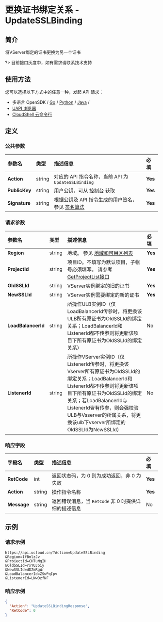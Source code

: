 # 更换证书绑定关系 - UpdateSSLBinding

## 简介

将VServer绑定的证书更换为另一个证书

?> 目前接口灰度中，如有需求请联系技术支持




## 使用方法

您可以选择以下方式中的任意一种，发起 API 请求：
- 多语言 OpenSDK / [Go](https://github.com/ucloud/ucloud-sdk-go) / [Python](https://github.com/ucloud/ucloud-sdk-python3) / [Java](https://github.com/ucloud/ucloud-sdk-java) /
- [UAPI 浏览器](https://console.ucloud.cn/uapi/detail?id=UpdateSSLBinding)
- [CloudShell 云命令行](https://shell.ucloud.cn/)


## 定义

### 公共参数

| 参数名 | 类型 | 描述信息 | 必填 |
|:---|:---|:---|:---|
| **Action**     | string  | 对应的 API 指令名称，当前 API 为 `UpdateSSLBinding`                        | **Yes** |
| **PublicKey**  | string  | 用户公钥，可从 [控制台](https://console.ucloud.cn/uapi/apikey) 获取                                             | **Yes** |
| **Signature**  | string  | 根据公钥及 API 指令生成的用户签名，参见 [签名算法](api/summary/signature.md)  | **Yes** |

### 请求参数

| 参数名 | 类型 | 描述信息 | 必填 |
|:---|:---|:---|:---|
| **Region** | string | 地域。 参见 [地域和可用区列表](https://docs.ucloud.cn/api/summary/regionlist) |**Yes**|
| **ProjectId** | string | 项目ID。不填写为默认项目，子帐号必须填写。 请参考[GetProjectList接口](https://docs.ucloud.cn/api/summary/get_project_list) |**Yes**|
| **OldSSLId** | string | VServer实例绑定的旧的证书 |**Yes**|
| **NewSSLId** | string | VServer实例需要绑定的新的证书 |**Yes**|
| **LoadBalancerId** | string | 所操作ULB实例ID（仅LoadBalancerId传参时，将更换该ULB所有原证书为OldSSLId的绑定关系；LoadBalancerId和ListenerId都不传参则将更新该项目下所有原证书为OldSSLId的绑定关系） |No|
| **ListenerId** | string | 所操作VServer实例ID（仅ListenerId传参时，将更换该Vserver所有原证书为OldSSLId的绑定关系；LoadBalancerId和ListenerId都不传参则将更新该项目下所有原证书为OldSSLId的绑定关系；若LoadBalancerId与ListenerId皆有传参，则会强校验ULB与Vsserver的所属关系，将更换该ulb下vserver所绑定的OldSSLId为NewSSLId） |No|

### 响应字段

| 字段名 | 类型 | 描述信息 | 必填 |
|:---|:---|:---|:---|
| **RetCode** | int | 返回状态码，为 0 则为成功返回，非 0 为失败 |**Yes**|
| **Action** | string | 操作指令名称 |**Yes**|
| **Message** | string | 返回错误消息，当 `RetCode` 非 0 时提供详细的描述信息 |No|




## 示例

### 请求示例
    
```
https://api.ucloud.cn/?Action=UpdateSSLBinding
&Region=IfBmlzJv
&ProjectId=CHTuNqIH
&OldSSLId=rxYUJoiy
&NewSSLId=dDZmRgWr
&LoadBalancerId=ZSwPqIpv
&ListenerId=LNwDzfNF
```

### 响应示例
    
```json
{
  "Action": "UpdateSSLBindingResponse",
  "RetCode": 0
}
```





